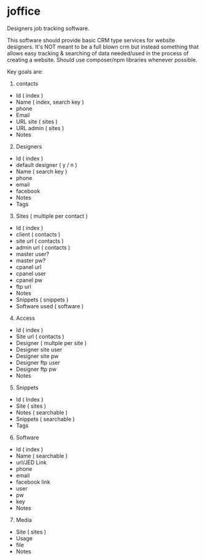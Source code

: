 # joffice
Designers job tracking software.

This software should provide basic CRM type services for website designers.  It's NOT meant to be a full blown crm but instead something that allows easy tracking & searching of data needed/used in the process of creating a website.
Should use composer/npm libraries whenever possible.

Key goals are:
1. contacts
  - Id ( index )
  - Name ( index, search key ) 
  - phone
  - Email
  - URL site ( sites )
  - URL admin ( sites )
  - Notes
  
  
2. Designers
  - Id ( index )
  - default designer ( y / n )
  - Name ( search key )
  - phone
  - email
  - facebook
  - Notes
  - Tags
  
  
3. Sites ( multiple per contact )
  - Id ( index )
  - client ( contacts )
  - site url ( contacts )
  - admin url ( contacts )
  - master user?
  - master pw?
  - cpanel url
  - cpanel user
  - cpanel pw
  - ftp url
  - Notes
  - Snippets ( snippets )
  - Software used ( software )
  
  
4. Access
  - Id ( index )
  - Site url ( contacts )
  - Designer ( multple per site )
  - Designer site user
  - Designer site pw
  - Designer ftp user
  - Designer ftp pw
  - Notes
  
  
5. Snippets
  - Id ( Index )
  - Site ( sites )
  - Notes ( searchable )
  - Snippets ( searchable )
  - Tags
  
  
6. Software
  - Id ( index )
  - Name ( searchable )
  - url/JED Link
  - phone
  - email
  - facebook link
  - user
  - pw
  - key
  - Notes
 
 
7. Media
  - Site ( sites )
  - Usage
  - file
  - Notes
